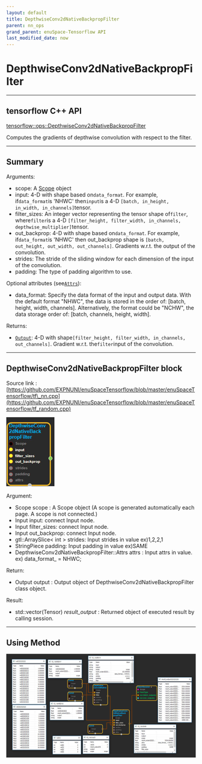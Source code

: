 ```yaml
--- 
layout: default 
title: DepthwiseConv2dNativeBackpropFilter 
parent: nn_ops 
grand_parent: enuSpace-Tensorflow API 
last_modified_date: now 
--- 
```


# DepthwiseConv2dNativeBackpropFilter

---

## tensorflow C++ API

[tensorflow::ops::DepthwiseConv2dNativeBackpropFilter](https://www.tensorflow.org/api_docs/cc/class/tensorflow/ops/depthwise-conv2d-native-backprop-filter)

Computes the gradients of depthwise convolution with respect to the filter.

---

## Summary

Arguments:

* scope: A [Scope](https://www.tensorflow.org/api_docs/cc/class/tensorflow/scope.html#classtensorflow_1_1_scope) object
* input: 4-D with shape based on`data_format`. For example, if`data_format`is 'NHWC' then`input`is a 4-D
  `[batch, in_height, in_width, in_channels]`tensor.
* filter\_sizes: An integer vector representing the tensor shape of`filter`, where`filter`is a 4-D
  `[filter_height, filter_width, in_channels, depthwise_multiplier]`tensor.
* out\_backprop: 4-D with shape based on`data_format`. For example, if`data_format`is 'NHWC' then out\_backprop shape is
  `[batch, out_height, out_width, out_channels]`. Gradients w.r.t. the output of the convolution.
* strides: The stride of the sliding window for each dimension of the input of the convolution.
* padding: The type of padding algorithm to use.

Optional attributes \(see[`Attrs`](https://www.tensorflow.org/api_docs/cc/struct/tensorflow/ops/depthwise-conv2d-native-backprop-filter/attrs.html#structtensorflow_1_1ops_1_1_depthwise_conv2d_native_backprop_filter_1_1_attrs)\):

* data\_format: Specify the data format of the input and output data. With the default format "NHWC", the data is stored in the order of: \[batch, height, width, channels\]. Alternatively, the format could be "NCHW", the data storage order of: \[batch, channels, height, width\].

Returns:

* [`Output`](https://www.tensorflow.org/api_docs/cc/class/tensorflow/output.html#classtensorflow_1_1_output): 4-D with shape`[filter_height, filter_width, in_channels, out_channels]`. Gradient w.r.t. the`filter`input of the convolution.

---

## DepthwiseConv2dNativeBackpropFilter block

Source link : [https://github.com/EXPNUNI/enuSpaceTensorflow/blob/master/enuSpaceTensorflow/tf\_nn.cpp](https://github.com/EXPNUNI/enuSpaceTensorflow/blob/master/enuSpaceTensorflow/tf_random.cpp)

![](../assets/nn-ops/DepthwiseConv2dNativeBackpropFilter1.jpg)

Argument:

* Scope scope : A Scope object \(A scope is generated automatically each page. A scope is not connected.\)
* Input input: connect  Input node.
* Input filter\_sizes: connect  Input node.
* Input out\_backprop: connect  Input node.
* gtl::ArraySlice&lt; int &gt; strides: Input strides in value ex\)1,2,2,1
* StringPiece padding: Input padding in value ex\)SAME
* DepthwiseConv2dNativeBackpropFilter::Attrs attrs : Input attrs in value. ex\) data\_format\_ = NHWC;

Return:

* Output output : Output object of DepthwiseConv2dNativeBackpropFilter class object.

Result:

* std::vector\(Tensor\) _result\_output_ : Returned object of executed result by calling session.

---

## Using Method

![](../assets/nn-ops/DepthwiseConv2dNativeBackpropFilter2.jpg)

